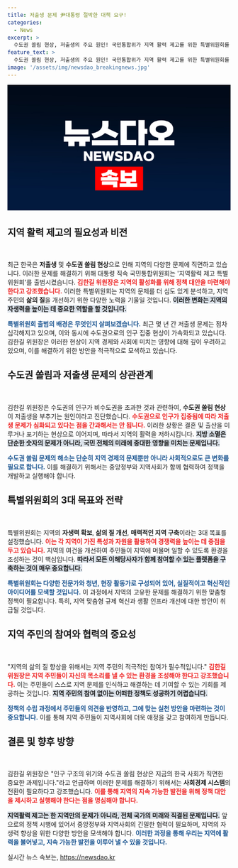 ```yaml
---
title: 저출생 문제 尹대통령 절박한 대책 요구!
categories:
  - News
excerpt: >
  수도권 쏠림 현상, 저출생의 주요 원인! 국민통합위가 지역 활력 제고를 위한 특별위원회를 출범하며 긴급한 대책을 발표합니다. 지역 경제를 살리고 삶의 질을 높이는 혁신 방안을 함께 찾아보세요!
feature_text: >
  수도권 쏠림 현상, 저출생의 주요 원인! 국민통합위가 지역 활력 제고를 위한 특별위원회를 출범하며 긴급한 대책을 발표합니다. 지역 경제를 살리고 삶의 질을 높이는 혁신 방안을 함께 찾아보세요!
image: '/assets/img/newsdao_breakingnews.jpg'
---
```


<p><img src="/assets/img/newsdao_breakingnews.jpg" alt="bookingtag 속보" /></p>

<h2 data-ke-size="size26">지역 활력 제고의 필요성과 비전</h2>

<p data-ke-size="size16">&nbsp;</p>

<p>최근 한국은 <b>저출생</b> 및 <b>수도권 쏠림 현상</b>으로 인해 지역의 다양한 문제에 직면하고 있습니다. 이러한 문제를 해결하기 위해 대통령 직속 국민통합위원회는 '지역활력 제고 특별위원회'를 출범시켰습니다. <b><span style="color: #ee2323;">김한길 위원장은 지역의 활성화를 위해 정책 대안을 마련해야 한다고 강조했습니다.</span></b> 이러한 특별위원회는 지역의 문제를 더 심도 있게 분석하고, 지역 주민의 <b>삶의 질</b>을 개선하기 위한 다양한 노력을 기울일 것입니다. <b><span style="background-color: #21538527;">이러한 변화는 지역의 자생력을 높이는 데 중요한 역할을 할 것입니다.</span></b></p>

<p><b><span style="color: #1a5490;">특별위원회 출범의 배경은 무엇인지 살펴보겠습니다.</span></b> 최근 몇 년 간 저출생 문제는 점차 심각해지고 있으며, 이와 동시에 수도권으로의 인구 집중 현상이 가속화되고 있습니다. 김한길 위원장은 이러한 현상이 지역 경제와 사회에 미치는 영향에 대해 깊이 우려하고 있으며, 이를 해결하기 위한 방안을 적극적으로 모색하고 있습니다.</p>

<h2 data-ke-size="size26">수도권 쏠림과 저출생 문제의 상관관계</h2>

<p data-ke-size="size16">&nbsp;</p>

<p>김한길 위원장은 수도권의 인구가 비수도권을 초과한 것과 관련하여, <b>수도권 쏠림 현상</b>이 저출생을 부추기는 원인이라고 진단했습니다. <b><span style="color: #ee2323;">수도권으로 인구가 집중됨에 따라 저출생 문제가 심화되고 있다는 점을 간과해서는 안 됩니다.</span></b> 이러한 상황은 결혼 및 출산을 미루거나 포기하는 현상으로 이어지며, 따라서 지역의 활력을 저하시킵니다. <b><span style="background-color: #21538527;">지방 소멸은 단순한 숫자의 문제가 아니라, 국민 전체의 미래에 중대한 영향을 미치는 문제입니다.</span></b></p>

<p><b><span style="color: #1a5490;">수도권 쏠림 문제의 해소는 단순히 지역 경제의 문제뿐만 아니라 사회적으로도 큰 변화를 필요로 합니다.</span></b> 이를 해결하기 위해서는 중앙정부와 지역사회가 함께 협력하여 정책을 개발하고 실행해야 합니다. </p>

<h2 data-ke-size="size26">특별위원회의 3대 목표와 전략</h2>

<p data-ke-size="size16">&nbsp;</p>

<p>특별위원회는 지역의 <b>자생력 확보</b>, <b>삶의 질 개선</b>, <b>매력적인 지역 구축</b>이라는 3대 목표를 설정했습니다. <b><span style="color: #ee2323;">이는 각 지역이 가진 특성과 자원을 활용하여 경쟁력을 높이는 데 중점을 두고 있습니다.</span></b> 지역의 여건을 개선하여 주민들이 지역에 머물며 일할 수 있도록 환경을 조성하는 것이 핵심입니다. <b><span style="background-color: #21538527;">따라서 모든 이해당사자가 함께 참여할 수 있는 플랫폼을 구축하는 것이 매우 중요합니다.</span></b></p>

<p><b><span style="color: #1a5490;">특별위원회는 다양한 전문가와 청년, 현장 활동가로 구성되어 있어, 실질적이고 혁신적인 아이디어를 모색할 것입니다.</span></b> 이 과정에서 지역의 고유한 문제를 해결하기 위한 맞춤형 정책이 필요합니다. 특히, 지역 맞춤형 규제 혁신과 생활 인프라 개선에 대한 방안이 취급될 것입니다.</p>

<h2 data-ke-size="size26">지역 주민의 참여와 협력의 중요성</h2>

<p data-ke-size="size16">&nbsp;</p>

<p>"지역의 삶의 질 향상을 위해서는 지역 주민의 적극적인 참여가 필수적입니다." <b><span style="color: #ee2323;">김한길 위원장은 지역 주민들이 자신의 목소리를 낼 수 있는 환경을 조성해야 한다고 강조했습니다.</span></b> 이는 주민들이 스스로 지역 문제를 인식하고 해결하는 데 기여할 수 있는 기회를 제공하는 것입니다. <b><span style="background-color: #21538527;">지역 주민의 참여 없이는 어떠한 정책도 성공하기 어렵습니다.</span></b></p>

<p><b><span style="color: #1a5490;">정책의 수립 과정에서 주민들의 의견을 반영하고, 그에 맞는 실천 방안을 마련하는 것이 중요합니다.</span></b> 이를 통해 지역 주민들이 지역사회에 더욱 애정을 갖고 참여하게 만듭니다. </p>

<h2 data-ke-size="size26">결론 및 향후 방향</h2>

<p data-ke-size="size16">&nbsp;</p>

<p>김한길 위원장은 "인구 구조의 위기와 수도권 쏠림 현상은 지금의 한국 사회가 직면한 중요한 과제입니다."라고 언급하며 이러한 문제를 해결하기 위해서는 <b>사회경제 시스템</b>의 전환이 필요하다고 강조했습니다. <b><span style="color: #ee2323;">이를 통해 지역의 지속 가능한 발전을 위해 정책 대안을 제시하고 실행해야 한다는 점을 명심해야 합니다.</span></b> </p>

<p><b><span style="background-color: #21538527;">지역활력 제고는 한 지역만의 문제가 아니라, 전체 국가의 미래와 직결된 문제입니다.</span></b> 앞으로의 정책 시행에 있어서 중앙정부와 지역사회의 긴밀한 협력이 필요하며, 지역의 자생력 향상을 위한 다양한 방안을 모색해야 합니다. <b><span style="color: #1a5490;">이러한 과정을 통해 우리는 지역에 활력을 불어넣고, 지속 가능한 발전을 이루어 낼 수 있을 것입니다.</span></b></p>
실시간 뉴스 속보는, <a href="https://newsdao.kr" rel="dofollow">https://newsdao.kr</a>


